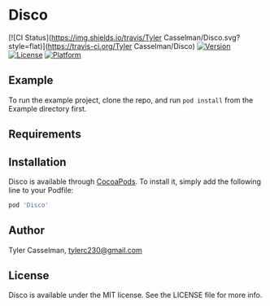 # Disco

[![CI Status](https://img.shields.io/travis/Tyler Casselman/Disco.svg?style=flat)](https://travis-ci.org/Tyler Casselman/Disco)
[![Version](https://img.shields.io/cocoapods/v/Disco.svg?style=flat)](https://cocoapods.org/pods/Disco)
[![License](https://img.shields.io/cocoapods/l/Disco.svg?style=flat)](https://cocoapods.org/pods/Disco)
[![Platform](https://img.shields.io/cocoapods/p/Disco.svg?style=flat)](https://cocoapods.org/pods/Disco)

## Example

To run the example project, clone the repo, and run `pod install` from the Example directory first.

## Requirements

## Installation

Disco is available through [CocoaPods](https://cocoapods.org). To install
it, simply add the following line to your Podfile:

```ruby
pod 'Disco'
```

## Author

Tyler Casselman, tylerc230@gmail.com

## License

Disco is available under the MIT license. See the LICENSE file for more info.
